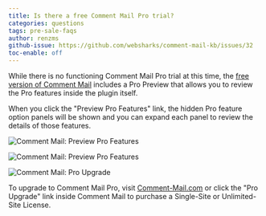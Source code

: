 ```yaml
---
title: Is there a free Comment Mail Pro trial?
categories: questions
tags: pre-sale-faqs
author: renzms
github-issue: https://github.com/websharks/comment-mail-kb/issues/32
toc-enable: off
---
```


While there is no functioning Comment Mail Pro trial at this time, the [free version of Comment Mail](https://wordpress.org/plugins/comment-mail/) includes a Pro Preview that allows you to review the Pro features inside the plugin itself.

When you click the "Preview Pro Features" link, the hidden Pro feature option panels will be shown and you can expand each panel to review the details of those features.

![Comment Mail: Preview Pro Features](https://user-images.githubusercontent.com/13220018/27224624-c499ff02-52c8-11e7-9886-9d098690d419.png)

![Comment Mail: Preview Pro Features](https://user-images.githubusercontent.com/13220018/27224687-1920bd40-52c9-11e7-9b2a-5972ec12150a.png)

![Comment Mail: Pro Upgrade](https://user-images.githubusercontent.com/13220018/27224708-354c623a-52c9-11e7-9ff3-142f4be0c97b.png)

To upgrade to Comment Mail Pro, visit [Comment-Mail.com](https://comment-mail.com/features/) or click the "Pro Upgrade" link inside Comment Mail to purchase a Single-Site or Unlimited-Site License.

